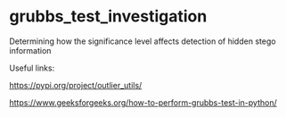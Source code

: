 # grubbs_test_investigation
Determining how the significance level affects detection of hidden stego information

Useful links:

https://pypi.org/project/outlier_utils/

https://www.geeksforgeeks.org/how-to-perform-grubbs-test-in-python/


